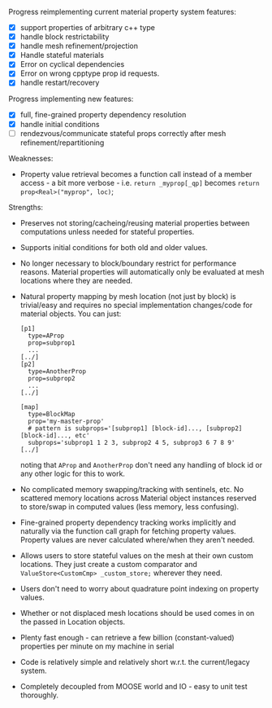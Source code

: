 
Progress reimplementing current material property system features:

- [x] support properties of arbitrary c++ type
- [x] handle block restrictability
- [x] handle mesh refinement/projection
- [x] Handle stateful materials
- [x] Error on cyclical dependencies
- [x] Error on wrong cpptype prop id requests.
- [x] handle restart/recovery

Progress implementing new features:

- [x] full, fine-grained property dependency resolution
- [x] handle initial conditions
- [ ] rendezvous/communicate stateful props correctly after mesh refinement/repartitioning

Weaknesses:

* Property value retrieval becomes a function call instead of a member access - a bit more
  verbose - i.e. `return _myprop[_qp]` becomes `return prop<Real>("myprop", loc)`;

Strengths:

* Preserves not storing/cacheing/reusing material properties between computations unless needed
  for stateful properties.

* Supports initial conditions for both old and older values.
 
* No longer necessary to block/boundary restrict for performance reasons. Material properties will
  automatically only be evaluated at mesh locations where they are needed.

* Natural property mapping by mesh location (not just by block) is trivial/easy and requires no
  special implementation changes/code for material objects.  You can just:

  ```
  [p1]
    type=AProp
    prop=subprop1
    ...
  [../]
  [p2]
    type=AnotherProp
    prop=subprop2
    ...
  [../]

  [map]
    type=BlockMap
    prop='my-master-prop'
    # pattern is subprops='[subprop1] [block-id]..., [subprop2] [block-id]..., etc'
    subprops='subprop1 1 2 3, subprop2 4 5, subprop3 6 7 8 9'
  [../]
  ```

  noting that ``AProp`` and ``AnotherProp`` don't need any handling of block id or any other logic
  for this to work.

* No complicated memory swapping/tracking with sentinels, etc.  No scattered memory locations
  across Material object instances reserved to store/swap in computed values (less memory, less
  confusing).

* Fine-grained property dependency tracking works implicitly and naturally via the function call
  graph for fetching property values.  Property values are never calculated where/when they aren't
  needed.

* Allows users to store stateful values on the mesh at their own custom locations. They just
  create a custom comparator and ``ValueStore<CustomCmp> _custom_store;`` wherever they need.

* Users don't need to worry about quadrature point indexing on property values.

* Whether or not displaced mesh locations should be used comes in on the passed in Location
  objects.

* Plenty fast enough - can retrieve a few billion (constant-valued) properties per minute on my
  machine in serial

* Code is relatively simple and relatively short w.r.t. the current/legacy system.

* Completely decoupled from MOOSE world and IO - easy to unit test thoroughly.
